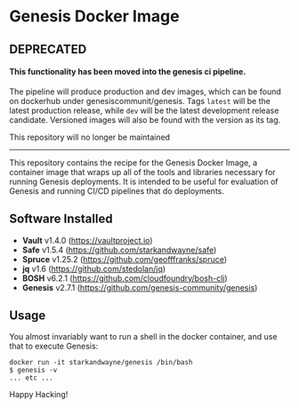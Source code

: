 Genesis Docker Image
====================

## DEPRECATED

#### This functionality has been moved into the genesis ci pipeline.

The pipeline will produce production and dev images, which can be found on dockerhub under genesiscommunit/genesis.  Tags `latest` will be the latest production release, while `dev` will be the latest development release candidate.  Versioned images will also be found with the version as its tag.

This repository will no longer be maintained

----

This repository contains the recipe for the Genesis Docker Image,
a container image that wraps up all of the tools and libraries
necessary for running Genesis deployments.  It is intended to be
useful for evaluation of Genesis and running CI/CD pipelines that
do deployments.

Software Installed
------------------

- **Vault** v1.4.0 (https://vaultproject.io)
- **Safe** v1.5.4 (https://github.com/starkandwayne/safe)
- **Spruce** v1.25.2 (https://github.com/geofffranks/spruce)
- **jq** v1.6 (https://github.com/stedolan/jq)
- **BOSH** v6.2.1 (https://github.com/cloudfoundry/bosh-cli)
- **Genesis** v2.7.1 (https://github.com/genesis-community/genesis)

Usage
-----

You almost invariably want to run a shell in the docker container,
and use that to execute Genesis:

    docker run -it starkandwayne/genesis /bin/bash
    $ genesis -v
    ... etc ...

Happy Hacking!
